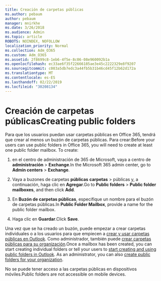 ```yaml
---
title: Creación de carpetas públicas
ms.author: pebaum
author: pebaum
manager: mnirkhe
ms.date: 3/26/2018
ms.audience: Admin
ms.topic: article
ROBOTS: NOINDEX, NOFOLLOW
localization_priority: Normal
ms.collection: Adm_O365
ms.custom: Adm_O365
ms.assetid: 2f8699c8-1eb6-4f5e-8c06-08e960092b1a
ms.openlocfilehash: ec33ae6f35f22666185ae3e45c2222329e8f9207
ms.sourcegitcommit: c003a5db7edc3a44fb5b31b46cd45f12b62d172a
ms.translationtype: MT
ms.contentlocale: es-ES
ms.lasthandoff: 02/22/2019
ms.locfileid: "30208134"
---
```

# <a name="creating-public-folders"></a><span data-ttu-id="39e3b-102">Creación de carpetas públicas</span><span class="sxs-lookup"><span data-stu-id="39e3b-102">Creating public folders</span></span>

<span data-ttu-id="39e3b-p101">Para que los usuarios puedan usar carpetas públicas en Office 365, tendrá que crear al menos un buzón de carpetas públicas. Para crear:</span><span class="sxs-lookup"><span data-stu-id="39e3b-p101">Before your users can use public folders in Office 365, you will need to create at least one public folder mailbox. To create:</span></span>
  
1. <span data-ttu-id="39e3b-105">en el centro de administración de 365 de Microsoft, vaya a centro de **administración** \> **Exchange**.</span><span class="sxs-lookup"><span data-stu-id="39e3b-105">In the Microsoft 365 admin center, go to **Admin centers** \> **Exchange**.</span></span>
    
2. <span data-ttu-id="39e3b-106">Vaya a buzones de carpetas **públicas** **carpetas** \> públicas y, a continuación, haga clic en **Agregar**.</span><span class="sxs-lookup"><span data-stu-id="39e3b-106">Go to **Public folders** \> **Public folder mailboxes**, and then click **Add**.</span></span>
    
3. <span data-ttu-id="39e3b-107">En **Buzón de carpetas públicas**, especifique un nombre para el buzón de carpetas públicas.</span><span class="sxs-lookup"><span data-stu-id="39e3b-107">In **Public Folder Mailbox**, provide a name for the public folder mailbox.</span></span>
    
4. <span data-ttu-id="39e3b-108">Haga clic en **Guardar**.</span><span class="sxs-lookup"><span data-stu-id="39e3b-108">Click **Save**.</span></span>
    
<span data-ttu-id="39e3b-p102">Una vez que se ha creado un buzón, puede empezar a crear carpetas individuales o a los usuarios para que empiecen a [crear y usar carpetas públicas en Outlook](https://support.office.com/article/Create-and-share-a-public-folder-in-Outlook-a2835011-d524-4a5c-a207-05c159bb2a97). Como administrador, también puede [crear carpetas públicas para su organización](https://technet.microsoft.com/library/bb691104%28v=exchg.150%29.aspx).</span><span class="sxs-lookup"><span data-stu-id="39e3b-p102">Once a mailbox has been created, you can start creating individual folders or tell your users to [start creating and using public folders in Outlook](https://support.office.com/article/Create-and-share-a-public-folder-in-Outlook-a2835011-d524-4a5c-a207-05c159bb2a97). As an administrator, you can also [create public folders for your organization](https://technet.microsoft.com/library/bb691104%28v=exchg.150%29.aspx).</span></span>
  
<span data-ttu-id="39e3b-111">No se puede tener acceso a las carpetas públicas en dispositivos móviles.</span><span class="sxs-lookup"><span data-stu-id="39e3b-111">Public folders are not accessible on mobile devices.</span></span>
  

